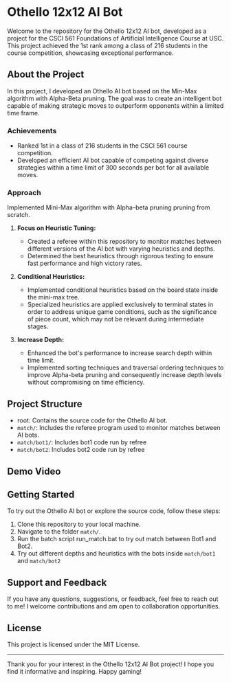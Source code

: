 # Othello 12x12 AI Bot

Welcome to the repository for the Othello 12x12 AI bot, developed as a project for the CSCI 561 Foundations of Artificial Intelligence Course at USC. This project achieved the 1st rank among a class of 216 students in the course competition, showcasing exceptional performance.

## About the Project

In this project, I developed an Othello AI bot based on the Min-Max algorithm with Alpha-Beta pruning. The goal was to create an intelligent bot capable of making strategic moves to outperform opponents within a limited time frame.

### Achievements

- Ranked 1st in a class of 216 students in the CSCI 561 course competition.
- Developed an efficient AI bot capable of competing against diverse strategies within a time limit of 300 seconds per bot for all available moves.

### Approach

Implemented Mini-Max algorithm with Alpha–beta pruning pruning from scratch.

1. **Focus on Heuristic Tuning:**
   - Created a referee within this repository to monitor matches between different versions of the AI bot with varying heuristics and depths.
   - Determined the best heuristics through rigorous testing to ensure fast performance and high victory rates.

2. **Conditional Heuristics:**
   - Implemented conditional heuristics based on the board state inside the mini-max tree.
   - Specialized heuristics are applied exclusively to terminal states in order to address unique game conditions, such as the significance of piece count, which may not be relevant during intermediate stages.

3. **Increase Depth:**
   - Enhanced the bot's performance to increase search depth within time limit.
   - Implemented sorting techniques and traversal ordering techniques to improve Alpha-beta pruning and consequently increase depth levels without compromising on time efficiency.

## Project Structure

- root: Contains the source code for the Othello AI bot.
- `match/`: Includes the referee program used to monitor matches between AI bots.
- `match/bot1/`: Includes bot1 code run by refree
- `match/bot2`: Includes bot2 code run by refree

## Demo Video



## Getting Started

To try out the Othello AI bot or explore the source code, follow these steps:

1. Clone this repository to your local machine.
2. Navigate to the folder `match/`.
3. Run the batch script run_match.bat to try out match between Bot1 and Bot2.
4. Try out different depths and heuristics with the bots inside `match/bot1` and `match/bot2`

## Support and Feedback

If you have any questions, suggestions, or feedback, feel free to reach out to me! I welcome contributions and am open to collaboration opportunities.

## License

This project is licensed under the MIT License.

---

Thank you for your interest in the Othello 12x12 AI Bot project! I hope you find it informative and inspiring. Happy gaming!




